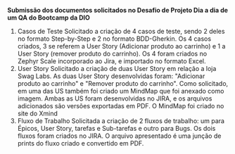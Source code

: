 **Submissão dos documentos solicitados no Desafio de Projeto Dia a dia de um QA do Bootcamp da DIO**

1. Casos de Teste
    Solicitado a criação de 4 casos de teste, sendo 2 deles no formato Step-by-Step e 2 no formato BDD-Gherkin.
    Os 4 casos criados, 3 se referem a User Story (Adicionar produto ao carrinho) e 1 a User Story (remover produto do carrinho).
    Os 4 foram criados no Zephyr Scale incorporado ao Jira, e importado no formato Excel.
2. User Story
    Solicitado a criação de duas User Story em relação a loja Swag Labs.
    As duas User Story desenvolvidas foram: "Adicionar produto ao carrinho" e "Remover produto do carrinho".
    Como solicitado, em uma das US também foi criado um MindMap que foi anexado como imagem.
    Ambas as US foram desenvolvidas no JIRA, e os arquivos adicionados são versões exportadas em PDF.
    O MindMap foi criado no site do Xmind
 3. Fluxo de Trabalho
    Solicitada a criação de 2 fluxos de trabalho: um para Épicos, User Story, tarefas e Sub-tarefas e outro para Bugs.
    Os dois fluxos foram criados no JIRA.
    O arquivo apresentado é uma junção de prints do fluxo criado e convertido em PDF.
    
